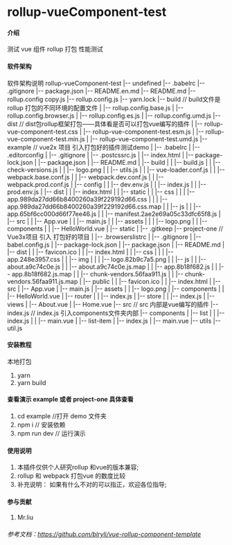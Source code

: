 # rollup-vueComponent-test

#### 介绍
测试 vue 组件 rollup 打包 性能测试

#### 软件架构
软件架构说明
rollup-vueComponent-test
|-- undefined
    |-- .babelrc
    |-- .gitignore
    |-- package.json
    |-- README.en.md
    |-- README.md
    |-- rollup.config copy.js
    |-- rollup.config.js
    |-- yarn.lock
    |-- build                   //  build文件是 rollup 打包的不同环境的配置文件
    |   |-- rollup.config.base.js 
    |   |-- rollup.config.browser.js
    |   |-- rollup.config.es.js
    |   |-- rollup.config.umd.js
    |-- dist                    // dist包rollup框架打包——具体看是否可以打包vue编写的插件
    |   |-- rollup-vue-component-test.css
    |   |-- rollup-vue-component-test.esm.js
    |   |-- rollup-vue-component-test.min.js
    |   |-- rollup-vue-component-test.umd.js
    |-- example                // vue2x 项目 引入打包好的插件测试demo
    |   |-- .babelrc
    |   |-- .editorconfig
    |   |-- .gitignore
    |   |-- .postcssrc.js
    |   |-- index.html
    |   |-- package-lock.json
    |   |-- package.json
    |   |-- README.md
    |   |-- build 
    |   |   |-- build.js
    |   |   |-- check-versions.js
    |   |   |-- logo.png
    |   |   |-- utils.js
    |   |   |-- vue-loader.conf.js
    |   |   |-- webpack.base.conf.js
    |   |   |-- webpack.dev.conf.js
    |   |   |-- webpack.prod.conf.js
    |   |-- config
    |   |   |-- dev.env.js
    |   |   |-- index.js
    |   |   |-- prod.env.js
    |   |-- dist
    |   |   |-- index.html
    |   |   |-- static
    |   |       |-- css
    |   |       |   |-- app.989da27dd66b8400260a39f229192d66.css
    |   |       |   |-- app.989da27dd66b8400260a39f229192d66.css.map
    |   |       |-- js
    |   |           |-- app.65bf6cc000d66f77ee46.js
    |   |           |-- manifest.2ae2e69a05c33dfc65f8.js
    |   |-- src
    |   |   |-- App.vue
    |   |   |-- main.js
    |   |   |-- assets
    |   |   |   |-- logo.png
    |   |   |-- components
    |   |       |-- HelloWorld.vue
    |   |-- static
    |       |-- .gitkeep
    |-- project-one                 // Vue3x项目 引入 打包好的项目
    |   |-- .browserslistrc
    |   |-- .gitignore
    |   |-- babel.config.js
    |   |-- package-lock.json
    |   |-- package.json
    |   |-- README.md
    |   |-- dist
    |   |   |-- favicon.ico
    |   |   |-- index.html
    |   |   |-- css
    |   |   |   |-- app.248e3957.css
    |   |   |-- img
    |   |   |   |-- logo.82b9c7a5.png
    |   |   |-- js
    |   |       |-- about.a9c74c0e.js
    |   |       |-- about.a9c74c0e.js.map
    |   |       |-- app.8b18f682.js
    |   |       |-- app.8b18f682.js.map
    |   |       |-- chunk-vendors.56faa911.js
    |   |       |-- chunk-vendors.56faa911.js.map
    |   |-- public
    |   |   |-- favicon.ico
    |   |   |-- index.html
    |   |-- src
    |       |-- App.vue
    |       |-- main.js
    |       |-- assets
    |       |   |-- logo.png
    |       |-- components
    |       |   |-- HelloWorld.vue
    |       |-- router
    |       |   |-- index.js
    |       |-- store
    |       |   |-- index.js
    |       |-- views
    |           |-- About.vue
    |           |-- Home.vue
    |-- src                         // src 内部是vue编写的插件 
        |-- index.js                // index.js  引入components文件夹内部
        |-- components
        |   |-- list
        |   |   |-- index.js
        |   |   |-- main.vue
        |   |-- list-item
        |       |-- index.js
        |       |-- main.vue
        |-- utils
            |-- util.js


#### 安装教程

本地打包
1.  yarn
2.  yarn build


#### 查看演示 example 或者 project-one 具体查看
1.  cd example    //打开 demo 文件夹
2.  npm i   // 安装依赖
3.  npm run dev  // 运行演示

#### 使用说明

1.  本插件仅供个人研究rollup 和vue的版本兼容;
2.  rollup 和 webpack 打包vue 的数度比较
3.  补充说明： 如果有什么不对的可以指正，欢迎各位指导;

#### 参与贡献

1.  Mr.liu




######  参考文档：https://github.com/blryli/vue-rollup-component-template